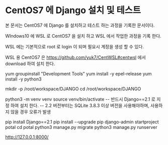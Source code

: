 # CentOS7 에 Django 설치 및 테스트

본 문서는 CentOS7 에 Django 를 설치하고 테스트 하는 과정을 기록한 문서이다.

WIndows10 에 WSL 로 CentOS7 을 설치 하고 WSL 에서 작업한 과정을 기록 한다.

WSL 에는 기본적으로 root 로 login 이 되며 필요시 계정을 생성 할 수 있다.

WSL 용 CentOS7 은 https://github.com/yuk7/CentWSL#centwsl 에서 download 하여 설치 한다.



yum groupinstall "Development Tools"
yum install -y epel-release
yum install -y python3

mkdir -p /root/workspace/DJANGO
cd /root/workspace/DJANGO

python3 -m venv venv
source venv/bin/activate
-- 반드시 Django==2.1 로 지정 하여 설치 한다.
-- 2.2 버전부터는 SQLite 3.8.3 이상 버전을 사용해야하며, 사용하지 않을 경우 오류가 발생

pip install Django==2.1
pip install --upgrade pip
django-admin startproject potal
cd potal
python3 manage.py migrate
python3 manage.py runserver

http://127.0.0.1:8000/

